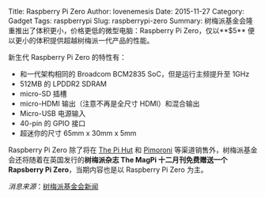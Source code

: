 Title: Raspberry Pi Zero
Author: lovenemesis
Date: 2015-11-27
Category: Gadget
Tags: raspberrypi
Slug: raspberrypi-zero
Summary: 树梅派基金会隆重推出了体积更小，价格更低的微型电脑：Raspberry Pi Zero，仅以**$5** 便以更小的体积提供超越树梅派一代产品的性能。

新生代 Raspberry Pi Zero 的特性有：

* 和一代架构相同的 Broadcom BCM2835 SoC，但是运行主频提升至 1GHz
* 512MB 的 LPDDR2 SDRAM
* micro-SD 插槽
* micro-HDMI 输出（注意不再是全尺寸 HDMI）和混合输出
* Micro-USB 电源输入
* 40-pin 的 GPIO 接口
* 超迷你的尺寸 65mm x 30mm x 5mm

Raspberry Pi Zero 除了将在 [The Pi Hut](http://thepihut.com/products/raspberry-pi-zero) 和 [Pimoroni](http://pimoroni.com/zero) 等渠道销售外，树梅派基金会还将随着在英国发行的**树梅派杂志 The MagPi 十二月刊免费赠送一个 Rapsberry Pi Zero**，当期内容也是以 Raspberry Pi Zero 为主。

*消息来源*：[树梅派基金会新闻](https://www.raspberrypi.org/blog/raspberry-pi-zero/)
